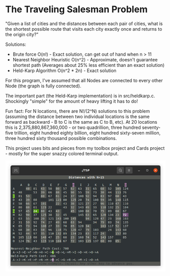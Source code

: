 # The Traveling Salesman Problem

"Given a list of cities and the distances between each pair of cities,
what is the shortest possible route that visits each city exactly once
and returns to the origin city?"

Solutions:
- Brute force O(n!) - Exact solution, can get out of hand when n > 11
- Nearest Neighbor Heuristic O(n^2) - Approximate, doesn't guarantee
shortest path (Averages about 25% less efficient than an exact solution)
- Held-Karp Algorithm O(n^2 * 2n) - Exact solution

For this program, I've assumed that all Nodes are connected to every other
Node (the graph is fully connected).

The important part (the Held-Karp implementation) is in src/heldkarp.c.
Shockingly "simple" for the amount of heavy lifting it has to do!

Fun fact: For N locations, there are N!/(2^N) solutions to this problem
(assuming the distance between two individual locations is the same forward as
backward - B to C is the same as C to B, etc). At 20 locations this is
2,375,880,867,360,000 - or two quadrillion, three hundred seventy-five trillion,
eight hundred eighty billion, eight hundred sixty-seven million, three hundred
sixty thousand possible combinations. 

This project uses bits and pieces from my toolbox project and Cards project -
mostly for the super snazzy colored terminal output.

![Example](ex.jpg)
